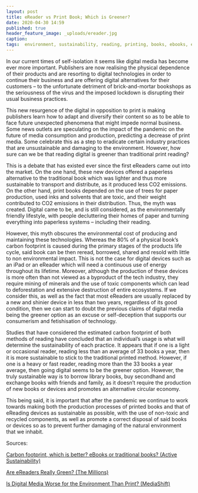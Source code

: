 ```yaml
---
layout: post
title: eReader vs Print Book; Which is Greener?
date: 2020-04-30 14:59
published: true
header_feature_image: _uploads/ereader.jpg
caption:
tags:  environment, sustainability, reading, printing, books, ebooks, ereaders # use [tag1,tag2]
---
```


In our current times of self-isolation it seems like digital media has become ever more important. Publishers are now realising the physical dependence of their products and are resorting to digital technologies in order to continue their business and are offering digital alternatives for their customers – to the unfortunate detriment of brick-and-mortar bookshops as the seriousness of the virus and the imposed lockdown is disrupting their usual business practices.

This new resurgence of the digital in opposition to print is making publishers learn how to adapt and diversify their content so as to be able to face future unexpected phenomena that might impede normal business. Some news outlets are speculating on the impact of the pandemic on the future of media consumption and production, predicting a decrease of print media. Some celebrate this as a step to eradicate certain industry practices that are unsustainable and damaging to the environment. However, how sure can we be that reading digital is greener than traditional print reading?

This is a debate that has existed ever since the first eReaders came out into the market. On the one hand, these new devices offered a paperless alternative to the traditional book which was lighter and thus more sustainable to transport and distribute, as it produced less CO2 emissions. On the other hand, print books depended on the use of trees for paper production, used inks and solvents that are toxic, and their weight contributed to CO2 emissions in their distribution. Thus, the myth was created. Digital came to be, and is still considered, as the environmentally friendly lifestyle, with people decluttering their homes of paper and turning everything into paperless systems – including their reading.

However, this myth obscures the environmental cost of producing and maintaining these technologies. Whereas the 80% of a physical book’s carbon footprint is caused during the primary stages of the products life cycle, said book can be then reread, borrowed, shared and resold with little to non environmental impact. This is not the case for digital devices such as an iPad or an eReader which will need a continuous use of energy throughout its lifetime. Moreover, although the production of these devices is more often than not viewed as a byproduct of the tech industry, they require mining of minerals and the use of toxic components which can lead to deforestation and extensive destruction of entire ecosystems. If we consider this, as well as the fact that most eReaders are usually replaced by a new and shinier device in less than two years, regardless of its good condition, then we can start to doubt the previous claims of digital media being the greener option as an excuse or self-deception that supports our consumerism and fetishisation of technology.

Studies that have considered the estimated carbon footprint of both methods of reading have concluded that an individual’s usage is what will determine the sustainability of each practice. It appears that if one is a light or occasional reader, reading less than an average of 33 books a year, then it is more sustainable to stick to the traditional printed method. However, if one is a heavy or fast reader, reading more than the 33 books a year average, then going digital seems to be the greener option. However, the truly sustainable way is to borrow library books, buy secondhand and exchange books with friends and family, as it doesn’t require the production of new books or devices and promotes an alternative circular economy.

This being said, it is important that after the pandemic we continue to work towards making both the production processes of printed books and that of eReading devices as sustainable as possible, with the use of non-toxic and recycled components, as well as promote a correct disposal of said books or devices so as to prevent further damaging of the natural environment that we inhabit.

Sources:

[Carbon footprint, which is better? eBooks or traditional books? (Active Sustainability)](https://www.activesustainability.com/sustainable-life/carbon-footprint-which-is-better-ebooks-or-traditional-books/)

[Are eReaders Really Green? (The Millions)](https://themillions.com/2012/05/are-ereaders-really-green.html)

[Is Digital Media Worse for the Environment Than Print? (MediaShift)](http://mediashift.org/2010/03/is-digital-media-worse-for-the-environment-than-print090/)
